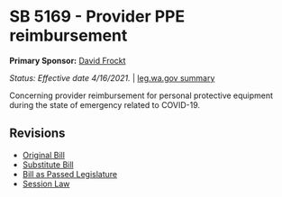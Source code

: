 # SB 5169 - Provider PPE reimbursement
**Primary Sponsor:** [David Frockt](/person/leg/david.frockt.md)

*Status: Effective date 4/16/2021.* | [leg.wa.gov summary](https://app.leg.wa.gov/billsummary?BillNumber=5169&Year=2021)

Concerning provider reimbursement for personal protective equipment during the state of emergency related to COVID-19.

## Revisions
* [Original Bill](1/)
* [Substitute Bill](S/)
* [Bill as Passed Legislature](S.PL/)
* [Session Law](S.SL/)